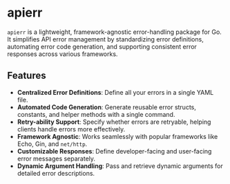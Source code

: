 # apierr

`apierr` is a lightweight, framework-agnostic error-handling package for Go. It simplifies API error management by standardizing error definitions, automating error code generation, and supporting consistent error responses across various frameworks.

## Features

- **Centralized Error Definitions**: Define all your errors in a single YAML file.
- **Automated Code Generation**: Generate reusable error structs, constants, and helper methods with a single command.
- **Retry-ability Support**: Specify whether errors are retryable, helping clients handle errors more effectively.
- **Framework Agnostic**: Works seamlessly with popular frameworks like Echo, Gin, and `net/http`.
- **Customizable Responses**: Define developer-facing and user-facing error messages separately.
- **Dynamic Argument Handling**: Pass and retrieve dynamic arguments for detailed error descriptions.